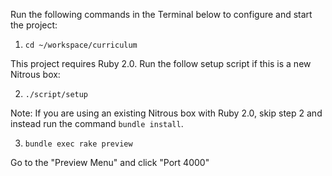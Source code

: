 Run the following commands in the Terminal below to configure and start the project:

1. `cd ~/workspace/curriculum`

This project requires Ruby 2.0. Run the follow setup script if this is a
new Nitrous box:

2. `./script/setup`

Note: If you are using an existing Nitrous box with Ruby 2.0, skip step 2 and instead run the command `bundle install`.

3. `bundle exec rake preview`

Go to the "Preview Menu" and click "Port 4000"
